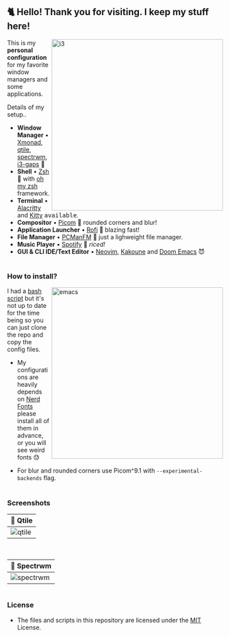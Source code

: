 ## 🐈 Hello! Thank you for visiting. I keep my stuff here! <img alt="" align="right" src="https://flat.badgen.net/github/stars/alcadramin/dots"/>

<a href="https://i.imgur.com/15nq6HJ.png">
  <img src="https://i.imgur.com/15nq6HJ.png" alt="i3" align="right" width="400px"/>
</a>

This is my **personal configuration** for my favorite window managers and some applications.

Details of my setup..

- **Window Manager** • [Xmonad](https://xmonad.org/), [qtile](http://www.qtile.org/), [spectrwm](https://github.com/conformal/spectrwm), [i3-gaps](https://github.com/Airblader/i3) 🎨
- **Shell** • [Zsh](https://www.zsh.org/) 🐚 with [oh my zsh](https://github.com/ohmyzsh/ohmyzsh) framework.
- **Terminal** • [Alacritty](https://github.com/alacritty/alacritty) and [Kitty](https://sw.kovidgoyal.net/kitty/) <kbd>available</kbd>.
- **Compositor** • [Picom](https://github.com/yshui/picom) 🍩 rounded corners and blur!
- **Application Launcher** • [Rofi](https://github.com/davatorium/rofi) 🚀 blazing fast!
- **File Manager** • [PCManFM](https://wiki.lxde.org/en/PCManFM) 🔖 just a lighweight file manager.
- **Music Player** • [Spotify](https://www.spotify.com/us/download/linux/) 🍚 _riced!_
- **GUI & CLI IDE/Text Editor** • [Neovim](https://neovim.io/), [Kakoune](https://kakoune.org/) and [Doom Emacs](https://github.com/hlissner/doom-emacs) 😈

#
### How to install? <img alt="" align="right" src="https://flat.badgen.net/github/issues/alcadramin/dots"/>

<a href="https://i.imgur.com/mZO9Jg8.png">
  <img src="https://i.imgur.com/mZO9Jg8.png" alt="emacs" align="right" width="400px"/>
</a>

I had a [bash script](setup.sh) but it's not up to date for the time being so you can just clone the repo and copy the config files.

- My configurations are heavily depends on [Nerd Fonts](https://www.nerdfonts.com/) please install all of them in advance, or you will see weird fonts 😓

- For blur and rounded corners use Picom^9.1 with `--experimental-backends` flag.

#
### Screenshots

| 🎨 Qtile                                  |
| ----------------------------------------- |
| ![qtile](https://i.imgur.com/eb0QhIj.png) |

<br />

| 🎨 Spectrwm                                  |
| -------------------------------------------- |
| ![spectrwm](https://i.imgur.com/FKV4wyn.jpg) |

#
### License <img alt="" align="right" src="https://flat.badgen.net/badge/license/MIT/blue"/>

- The files and scripts in this repository are licensed under the [MIT](LICENSE.md) License.

